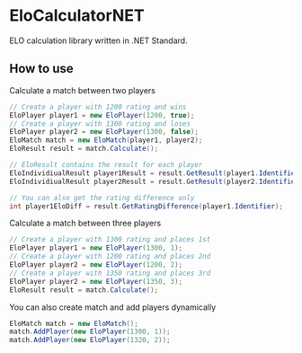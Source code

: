 # EloCalculatorNET

ELO calculation library written in .NET Standard.

## How to use

Calculate a match between two players

```csharp
// Create a player with 1200 rating and wins
EloPlayer player1 = new EloPlayer(1200, true);
// Create a player with 1300 rating and loses
EloPlayer player2 = new EloPlayer(1300, false);
EloMatch match = new EloMatch(player1, player2);
EloResult result = match.Calculate();

// EloResult contains the result for each player
EloIndividiualResult player1Result = result.GetResult(player1.Identifier);
EloIndividiualResult player2Result = result.GetResult(player2.Identifier);

// You can also get the rating difference only
int player1EloDiff = result.GetRatingDifference(player1.Identifier);
```

Calculate a match between three players

```csharp
// Create a player with 1300 rating and places 1st
EloPlayer player1 = new EloPlayer(1300, 1);
// Create a player with 1200 rating and places 2nd
EloPlayer player2 = new EloPlayer(1200, 2);
// Create a player with 1350 rating and places 3rd
EloPlayer player2 = new EloPlayer(1350, 3);
EloResult result = match.Calculate();
```

You can also create match and add players dynamically

```csharp
EloMatch match = new EloMatch();
match.AddPlayer(new EloPlayer(1300, 1));
match.AddPlayer(new EloPlayer(1320, 2));
```